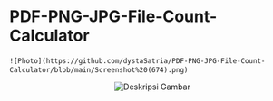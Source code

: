# PDF-PNG-JPG-File-Count-Calculator


<p align="center">
  
    ![Photo](https://github.com/dystaSatria/PDF-PNG-JPG-File-Count-Calculator/blob/main/Screenshot%20(674).png)
</p>


 
<p align="center">
  <img src="[path_ke_gambar](https://github.com/dystaSatria/PDF-PNG-JPG-File-Count-Calculator/blob/main/Screenshot%20(674).png)https://github.com/dystaSatria/PDF-PNG-JPG-File-Count-Calculator/blob/main/Screenshot%20(674).png" alt="Deskripsi Gambar">
</p>

